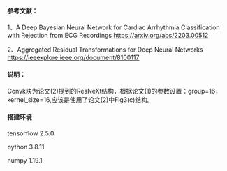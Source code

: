 #### 参考文献：
1、A Deep Bayesian Neural Network for Cardiac Arrhythmia Classification with Rejection from ECG Recordings https://arxiv.org/abs/2203.00512

2、Aggregated Residual Transformations for Deep Neural Networks https://ieeexplore.ieee.org/document/8100117

#### 说明：
Convk块为论文(2)提到的ResNeXt结构，根据论文(1)的参数设置：group=16，kernel_size=16,应该是使用了论文(2)中Fig3(c)结构。


#### 搭建环境
tensorflow  2.5.0

python      3.8.11 

numpy       1.19.1
